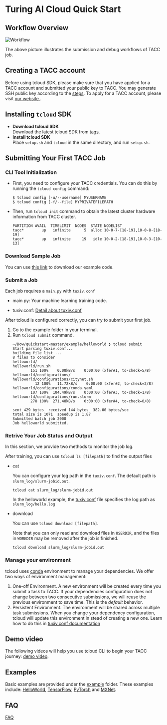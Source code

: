# Turing AI Cloud Quick Start
## Workflow Overview

![Workflow](./static/workflow.png)

The above picture illustrates the submission and debug workflows of TACC job.

## Creating a TACC account
Before using tcloud SDK, please make sure that you have applied for a TACC account and submitted your public key to TACC. You may generate SSH public key according to the [steps](https://git-scm.com/book/en/v2/Git-on-the-Server-Generating-Your-SSH-Public-Key).
To apply for a TACC account, please visit [our website ](https://turing.ust.hk/).

## Installing `tcloud` SDK
- __Download tcloud SDK__ \
Download the latest tcloud SDK from [tags](https://github.com/turingaicloud/quickstart/tags).
- __Install tcloud SDK__ \
Place `setup.sh` and `tcloud` in the same directory, and run `setup.sh`.

## Submitting Your First TACC Job
### CLI Tool Initialization
+ 
  First, you need to configure your TACC credentials. You can do this by running the `tcloud config` command:
  ```
  $ tcloud config [-u/--username] MYUSERNAME
  $ tcloud config [-f/--file] MYPRIVATEFILEPATH
  ```
+ 
  Then, run `tcloud init` command to obtain the latest cluster hardware information from TACC cluster.
  ```
  PARTITION AVAIL  TIMELIMIT  NODES  STATE NODELIST
  tacc*        up   infinite      5  alloc 10-0-7-[18-19],10-0-8-[18-19]
  tacc*        up   infinite     19   idle 10-0-2-[18-19],10-0-3-[10-13]
  ```

### Download Sample Job
You can use [this link](https://github.com/turingaicloud/quickstart/archive/refs/heads/master.zip) to download our example code.


### Submit a Job
Each job requires a `main.py` with `tuxiv.conf`

+
  main.py: Your machine learning training code.

+
  tuxiv.conf: [Detail about tuxiv.conf](tuxiv.conf.md)

  
After tcloud is configured correctly, you can try to submit your first job. 

1. Go to the example folder in your terminal.
2. Run `tcloud submit` command.
    ```
    ~/Dow/quickstart-master/example/helloworld ❯ tcloud submit
    Start parsing tuxiv.conf...
    building file list ...
    8 files to consider
    helloworld/
    helloworld/run.sh
            151 100%    0.00kB/s    0:00:00 (xfer#1, to-check=5/8)
    helloworld/configurations/
    helloworld/configurations/citynet.sh
              12 100%   11.72kB/s    0:00:00 (xfer#2, to-check=2/8)
    helloworld/configurations/conda.yaml
            107 100%  104.49kB/s    0:00:00 (xfer#3, to-check=1/8)
    helloworld/configurations/run.slurm
            278 100%  271.48kB/s    0:00:00 (xfer#4, to-check=0/8)

    sent 429 bytes  received 144 bytes  382.00 bytes/sec
    total size is 1071  speedup is 1.87
    Submitted batch job 2000
    Job helloworld submitted.
    ```

### Retrive Your Job Status and Output
In this section, we provide two methods to monitor the job log.

After training, you can use `tcloud ls [filepath]` to find the output files
+ cat

  You can configure your log path in the `tuxiv.conf`. The default path is `slurm_log/slurm-jobid.out`.

  ```
  tcloud cat slurm_log/slurm-jobid.out
  ```
  In the helloworld example, the [tuxiv.conf](example/helloworld/tuxiv.conf) file specifies the log path as `slurm_log/hello.log`


+ download

  You can use `tcloud download [filepath]`. 
  
  Note that you can only read and download files in `USERDIR`, and the files in `WORKDIR` may be removed after the job is finished.
  ```
  tcloud download slurm_log/slurm-jobid.out
  ```

### Manage your environment
tcloud uses [conda](https://docs.conda.io/projects/conda/en/latest/index.html) environment to manage your dependencies. We offer two ways of environment management:

1. One-off Environment. A new environment will be created every time you submit a task to TACC. If your dependencies configuration does not change between two consecutive submissions, we will reuse the previous environment to save time. This is the *default* behavior.
2. Persistent Environment. The environment will be shared across multiple task submissions. When you change your dependency configuration, tcloud will update this environment in stead of creating a new one. Learn how to do this in [tuxiv.conf documentation](tuxiv.conf.md)


## Demo video
The following videos will help you use tcloud CLI to begin your TACC journey: [demo video](https://hkustconnect-my.sharepoint.com/:v:/g/personal/dsunak_connect_ust_hk/EUYW3f8IRwVLhBtCYP_ufs4BpQ7CaxrCUBiUexY7-nLX7w?e=O2gR2G).

## Examples
Basic examples are provided under the [example](example) folder. These examples include: [HelloWorld](example/helloworld), [TensorFlow](example/TensorFlow), [PyTorch](example/PyTorch) and [MXNet](example/MXNet).

## FAQ
[FAQ](FAQ.md)